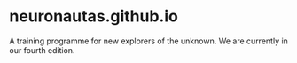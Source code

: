 # neuronautas.github.io
A training programme for new explorers of the unknown. We are currently in our fourth edition. 
